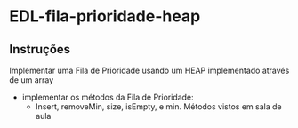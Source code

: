 # EDL-fila-prioridade-heap

## Instruções

Implementar uma Fila de Prioridade usando um HEAP implementado através de um array 
- implementar os métodos da Fila de Prioridade:
  - Insert, removeMin, size, isEmpty, e min. Métodos vistos em sala de aula
